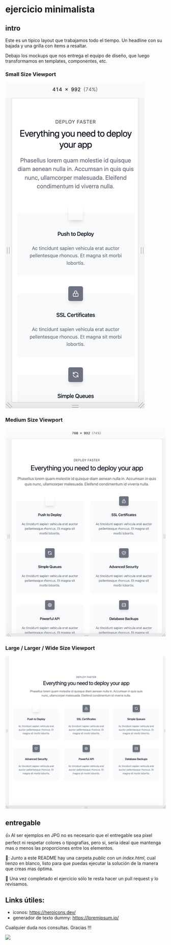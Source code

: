 # ejercicio minimalista


## intro
Este es un tipico layout que trabajamos todo el tiempo. Un headline con su bajada y una grilla con items a resaltar.

Debajo los mockups que nos entrega el equipo de diseño, que luego transformamos en templates, componentes, etc.

### Small Size Viewport
![](view-small.png)

### Medium Size Viewport
![](view-medium.png)

### Large / Larger / Wide Size Viewport
![](view-large.png)

## entregable

👍 Al ser ejemplos en JPG no es necesario que el entregable sea pixel perfect ni respetar colores o tipografias, pero si, seria ideal que mantenga mas o menos las proporciones entre los elementos.

👀: Junto a este README hay una carpeta _public_ con un _index.html_, cual lienzo en blanco, listo para que puedas ejecutar la solución de la manera que creas mas óptima.

🏁 Una vez completado el ejercicio sólo te resta hacer un pull request y lo revisamos.

## Links útiles:

- iconos: https://heroicons.dev/
- generador de texto dummy: https://loremipsum.io/


Cualquier duda nos consultas. Gracias !!!


![](https://media.giphy.com/media/b9QBHfcNpvqDK/giphy.gif)

